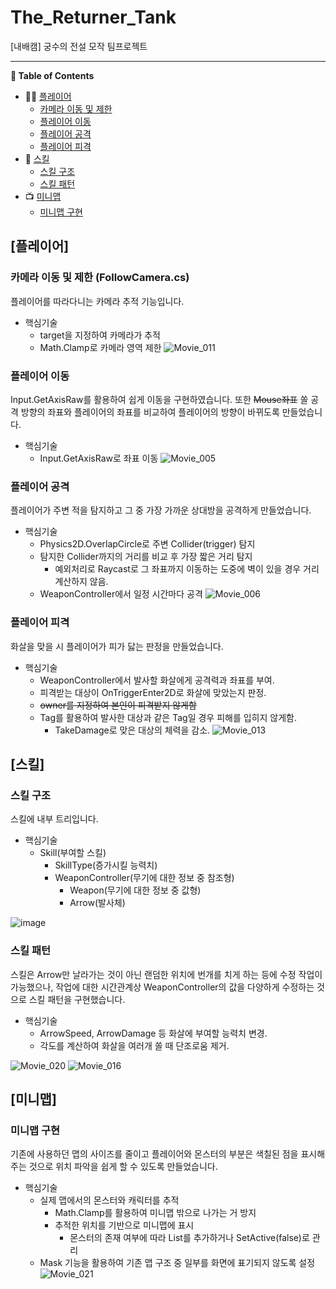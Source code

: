 # The_Returner_Tank
[내배캠] 궁수의 전설 모작 팀프로젝트

***
**🎉 Table of Contents**
- 👨🏻 [플레이어](#[플레이어])
    - [카메라 이동 및 제한](#카메라-이동-및-제한)
    - [플레이어 이동](#플레이어-이동)
    - [플레이어 공격](#플레이어-공격)
    - [플레이어 피격](#플레이어-피격)
- 🎱 [스킬](#[스킬])
    - [스킬 구조](#스킬-구조)
    - [스킬 패턴](#스킬-패턴)
- 📺 [미니맵](#미니맵)
    - [미니맵 구현](#미니맵-구현)
  
       
## [플레이어]

### 카메라 이동 및 제한 (FollowCamera.cs)
플레이어를 따라다니는 카메라 추적 기능입니다.


- 핵심기술
    - target을 지정하여 카메라가 추적
    - Math.Clamp로 카메라 영역 제한
![Movie_011](https://github.com/user-attachments/assets/45283051-18e3-4023-985c-c1a4aa06c7eb)


### 플레이어 이동
Input.GetAxisRaw를 활용하여 쉽게 이동을 구현하였습니다. 
또한 ~~Mouse좌표~~ 쏠 공격 방향의 좌표와 플레이어의 좌표를 비교하여 플레이어의 방향이 바뀌도록 만들었습니다.


- 핵심기술
    - Input.GetAxisRaw로 좌표 이동
![Movie_005](https://github.com/user-attachments/assets/61e5e975-203e-413f-b014-088467dc1412)


### 플레이어 공격
플레이어가 주변 적을 탐지하고 그 중 가장 가까운 상대방을 공격하게 만들었습니다.


- 핵심기술
    - Physics2D.OverlapCircle로 주변 Collider(trigger) 탐지
    - 탐지한 Collider까지의 거리를 비교 후 가장 짧은 거리 탐지
        - 예외처리로 Raycast로 그 좌표까지 이동하는 도중에 벽이 있을 경우 거리계산하지 않음.
    - WeaponController에서 일정 시간마다 공격 
![Movie_006](https://github.com/user-attachments/assets/7dcd25ca-bb57-4bb3-9f39-f0cb3df013dd)

### 플레이어 피격
화살을 맞을 시 플레이어가 피가 닳는 판정을 만들었습니다.


- 핵심기술
    - WeaponController에서 발사할 화살에게 공격력과 좌표를 부여.
    - 피격받는 대상이 OnTriggerEnter2D로 화살에 맞았는지 판정.
    - ~~owner를 지정하여 본인이 피격받지 않게함~~
    - Tag를 활용하여 발사한 대상과 같은 Tag일 경우 피해를 입히지 않게함.
        - TakeDamage로 맞은 대상의 체력을 감소.
![Movie_013](https://github.com/user-attachments/assets/f0a81d29-8ca7-4154-a95b-10f086768aed)

## [스킬]

### 스킬 구조
스킬에 내부 트리입니다.


- 핵심기술
    - Skill(부여할 스킬)
        - SkillType(증가시킬 능력치)
        - WeaponController(무기에 대한 정보 중 참조형)
            - Weapon(무기에 대한 정보 중 값형)
            - Arrow(발사체)

![image](https://github.com/user-attachments/assets/039936c0-2e40-4d44-8393-2d95ee7986dd)

### 스킬 패턴
스킬은 Arrow만 날라가는 것이 아닌 랜덤한 위치에 번개를 치게 하는 등에 수정 작업이 가능했으나, 
작업에 대한 시간관계상 WeaponController의 값을 다양하게 수정하는 것으로 스킬 패턴을 구현했습니다.


- 핵심기술
    - ArrowSpeed, ArrowDamage 등 화살에 부여할 능력치 변경.
    - 각도를 계산하여 화살을 여러개 쏠 때 단조로움 제거.

![Movie_020](https://github.com/user-attachments/assets/6f7f5c4d-4283-4480-a2c3-643bbece9d52)
![Movie_016](https://github.com/user-attachments/assets/3779a25b-a53a-4b8c-ae2a-fb1b1cf9b263)

## [미니맵]

### 미니맵 구현
기존에 사용하던 맵의 사이즈를 줄이고 플레이어와 몬스터의 부분은 색칠된 점을 표시해주는 것으로 위치 파악을 쉽게 할 수 있도록 만들었습니다.


- 핵심기술
    - 실제 맵에서의 몬스터와 캐릭터를 추적
        - Math.Clamp를 활용하여 미니맵 밖으로 나가는 거 방지
        - 추적한 위치를 기반으로 미니맵에 표시
            - 몬스터의 존재 여부에 따라 List를 추가하거나 SetActive(false)로 관리
    - Mask 기능을 활용하여 기존 맵 구조 중 일부를 화면에 표기되지 않도록 설정
![Movie_021](https://github.com/user-attachments/assets/8865a3f1-d433-40cc-a333-70842492afd1)



